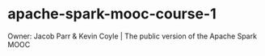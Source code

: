 # apache-spark-mooc-course-1
Owner: Jacob Parr &amp; Kevin Coyle | The public version of the Apache Spark MOOC
